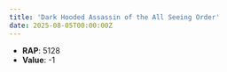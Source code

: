 ```yaml
---
title: 'Dark Hooded Assassin of the All Seeing Order'
date: 2025-08-05T00:00:00Z
---
```

- **RAP**: 5128
- **Value**: -1
